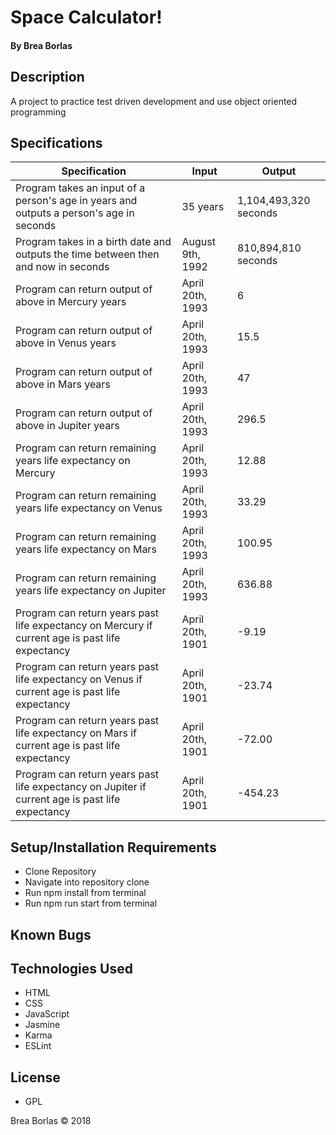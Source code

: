 # **Space Calculator!**

#### By Brea Borlas

## Description

A project to practice test driven development and use object oriented programming

## Specifications

| Specification | Input | Output |
| --- | --- | --- |
| Program takes an input of a person's age in years and outputs a person's age in seconds | 35 years | 1,104,493,320 seconds |
| Program takes in a birth date and outputs the time between then and now in seconds | August 9th, 1992 | 810,894,810 seconds |
| Program can return output of above in Mercury years | April 20th, 1993 | 6 |
| Program can return output of above in Venus years | April 20th, 1993 | 15.5 |
| Program can return output of above in Mars years | April 20th, 1993 | 47 |
| Program can return output of above in Jupiter years | April 20th, 1993 | 296.5 |
| Program can return remaining years life expectancy on Mercury | April 20th, 1993 | 12.88 |
| Program can return remaining years life expectancy on Venus | April 20th, 1993 | 33.29 |
| Program can return remaining years life expectancy on Mars | April 20th, 1993 | 100.95 |
| Program can return remaining years life expectancy on Jupiter | April 20th, 1993 | 636.88 |
| Program can return years past life expectancy on Mercury if current age is past life expectancy | April 20th, 1901 | -9.19 |
| Program can return years past life expectancy on Venus if current age is past life expectancy | April 20th, 1901 | -23.74 |
| Program can return years past life expectancy on Mars if current age is past life expectancy | April 20th, 1901 | -72.00 |
| Program can return years past life expectancy on Jupiter if current age is past life expectancy | April 20th, 1901 | -454.23 |

## Setup/Installation Requirements

* Clone Repository
* Navigate into repository clone
* Run npm install from terminal
* Run npm run start from terminal

## Known Bugs

## Technologies Used

* HTML
* CSS
* JavaScript
* Jasmine
* Karma
* ESLint

## License

* GPL

Brea Borlas
 © 2018
